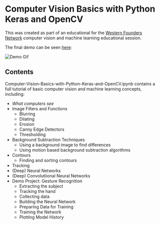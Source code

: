 # Computer Vision Basics with Python Keras and OpenCV

This was created as part of an educational for the [Western Founders Network](https://foundersnetwork.ca/) computer vision and machine learning educational session.

The final demo can be seen [here](https://www.youtube.com/watch?v=IJV11OGTNT8):

![Demo Gif](https://imgflip.com/gif/22n3o6)

## Contents
Computer-Vision-Basics-with-Python-Keras-and-OpenCV.ipynb contains a full tutorial of basic computer vision and machine learning concepts, including:

* *What computers see*
* Image Filters and Functions
  - Blurring
  - Dilating
  - Erosion
  - Canny Edge Detectors
  - Thresholding
* Background Subtraction Techniques
  - Using a background image to find differences
  - Using motion based background subtraction algorithms
* Contours
  - Finding and sorting contours
* Tracking
* (Deep) Neural Networks 
* (Deep) Convolutiional Neural Networks
* Demo Project: Gesture Recognition
  - Extracting the subject
  - Tracking the hand
  - Collecting data
  - Building the Neural Network
  - Preparing Data for Training
  - Training the Network
  - Plotting Model History
